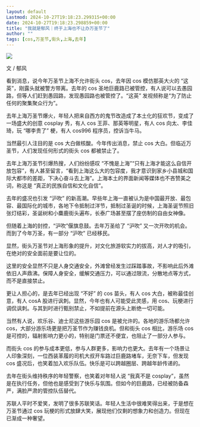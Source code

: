 ```yaml
---
layout: default
Lastmod: 2024-10-27T19:18:23.299315+00:00
date: 2024-10-27T19:18:23.298859+00:00
title: "我就是郁风｜终于上海也不让办万圣节了"
author: ""
tags: [cos,万圣节,街头,上海,去年]
---
```


![](https://images.weserv.nl/?url=https%3A//chinadigitaltimes.net/chinese/files/2024/10/image-1730024392671.png)

文 / 郁风

看到消息，说今年万圣节上海不允许街头 cos，去年因 cos 模仿那英大火的 “这英”，刚露头就被警方带离。去年的 cos 圣地巨鹿路已被管控，有人说可以去愚园路，但等人们赶到愚园路，发现愚园路也被管控了。“这英” 发视频称是“为了防止任何的聚集聚众行为”。

去年上海万圣节爆火，年轻人把来自西方的鬼节改造成了本土化的狂欢节，变成了一场盛大的创意 cosplay 秀，有人 cos 王菲、那英等明星，有人 cos 向太、李佳琦，玩 “哪李贵了” 梗，有人 cos996 程序员，控诉当牛马。

当然最引人注目的是 cos 大白做核酸。今年传出消息，禁止 cos 大白。但临近万圣节，人们发现任何形式的街头 cos 都被禁止了。

去年上海万圣节引爆热搜，人们纷纷感叹 “不愧是上海”“只有上海才能这么自信开放包容”，有人甚至留言，“看到上海这么大的包容度，我才意识到家乡小县城和国际大都市的差距，下决心奋斗去上海”。上海本土的界面新闻等媒体也不吝赞美之词，称这是 “真正的民族自信和文化自信”。

去年的盛况也引发 “沪吹” 的新高潮。早些年上海一直被认为是中国最开放、最包容、最国际化的城市，各地下令抵制过洋节，抵制过圣诞的时候，上海圣诞节照旧张灯结彩，圣诞树和小麋鹿街头遍布，长泰广场甚至摆了座仿制的自由女神像。

但随着上海的封控，“沪吹”偃旗息鼓。去年万圣给了 “沪吹” 又一次开吹的机会。而到了今年万圣，有一部分 “沪吹” 已经移民。

显然，街头万圣节对上海形象的提升，对文化旅游软实力的拔高，对人才的吸引，在绝对的安全面前是要让位的。

这里的安全显然不只是人身交通安全，外滩曾经发生过踩踏事故，不影响此后外滩依旧人声鼎沸。保障人身安全，缓解交通压力，可以通过限流，分散地点等方式，而不是直接禁止。

更让人担心的，是去年已经出现 “不好” 的 cos 苗头，有人 cos 大白，被称最佳创意，有人 cosA 股进行讽刺。显然，今年也有人可能受此灵感，用 cos、玩梗进行调侃讽刺。与其到时进行甄别禁止，不如提前在源头上断绝一切可能。

当然有人说，欢乐谷、迪士尼这些游乐园 cos 是被允许的。各地的游乐场都允许 cos，大部分游乐场更是把万圣节作为赚钱良机。但和街头 cos 相比，游乐场 cos 是可控的，辐射影响力更小的，特别是门票还不便宜，也阻止了一部分人参与。

而街头 cos 的参与成本更低，参与人群更多，影响力也更大。去年有一个场景让人印象深刻，一位西装革履的司机大叔开车路过巨鹿路堵车，无奈下车，但发现 cos 盛况后，也笑着加入欢乐队伍。快乐是可以跨越圈层、跨越年龄传递的。

去年在街头维持秩序的年轻警察，也笑着对年轻人说 “我真不是 cosplay”，虽然是在执行任务，但他也是感受到了快乐与氛围。但如今的巨鹿路，已经被防备森严，满脸严肃的管控队伍替代。

苏联人平时不爱笑，发明了很多苏联笑话。年轻人生活中很难笑得出来，于是想在万圣节通过 cos 玩梗的形式放肆大笑，展现他们仅剩的想象力和创造力。但现在已渐成一种奢望。


